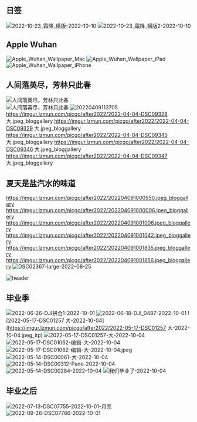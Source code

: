 ## 日签
![2022-10-23_霜降_横版-2022-10-10](https://imgur.lzmun.com/picgo/after2022/2022-10-23_霜降_横版-2022-10-10.jpg_itp)
![2022-10-23_霜降_横版2-2022-10-10](https://imgur.lzmun.com/picgo/after2022/2022-10-23_霜降_横版2-2022-10-10.jpg_itp)

## Apple Wuhan
![Apple_Wuhan_Wallpaper_Mac](https://imgur.lzmun.com/picgo/after2022/Apple_Wuhan_Wallpaper_Mac.jpg_itp)
![Apple_Wuhan_Wallpaper_iPad](https://imgur.lzmun.com/picgo/after2022/Apple_Wuhan_Wallpaper_iPad.jpg_itp)
![Apple_Wuhan_Wallpaper_iPhone](https://imgur.lzmun.com/picgo/after2022/Apple_Wuhan_Wallpaper_iPhone.jpg_itp)

## 人间落英尽，芳林只此春
![人间落英尽，芳林只此春](https://imgur.lzmun.com/picgo/after2022/人间落英尽，芳林只此春.png_itp)    
![人间落英尽，芳林只此春](https://imgur.lzmun.com/picgo/after2022/人间落英尽，芳林只此春.png)
![20220409113705](https://imgur.lzmun.com/picgo/after2022/20220409113705.png_itp)
https://imgur.lzmun.com/picgo/after2022/2022-04-04-DSC09328 大.jpeg_bloggallery
https://imgur.lzmun.com/picgo/after2022/2022-04-04-DSC09329 大.jpeg_bloggallery
https://imgur.lzmun.com/picgo/after2022/2022-04-04-DSC09345 大.jpeg_bloggallery
https://imgur.lzmun.com/picgo/after2022/2022-04-04-DSC09346 大.jpeg_bloggallery
https://imgur.lzmun.com/picgo/after2022/2022-04-04-DSC09347 大.jpeg_bloggallery

## 夏天是盐汽水的味道
https://imgur.lzmun.com/picgo/after2022/202204091000550.jpeg_bloggallery
https://imgur.lzmun.com/picgo/after2022/202204091000006.jpeg_bloggallery
https://imgur.lzmun.com/picgo/after2022/202204091001006.jpeg_bloggallery
https://imgur.lzmun.com/picgo/after2022/202204091001042.jpeg_bloggallery
https://imgur.lzmun.com/picgo/after2022/202204091001835.jpeg_bloggallery
https://imgur.lzmun.com/picgo/after2022/202204091001856.jpeg_bloggallery
![DSC02367-large-2022-08-25](https://imgur.lzmun.com/picgo/after2022/DSC02367-large-2022-08-25.jpeg_itp)

![header](https://imgur.lzmun.com/picgo/after2022/6DD1FBC3-AD8A-4340-842D-6ACF531F8291_1_105_c.jpeg_itp)

## 毕业季
![2022-06-26-DJI拼合1-2022-10-01](https://imgur.lzmun.com/picgo/after2022/2022-06-26-DJI拼合1-2022-10-01.jpeg_itp)
![2022-06-18-DJI_0487-2022-10-01](https://imgur.lzmun.com/picgo/after2022/2022-06-18-DJI_0487-2022-10-01.jpg_itp)
![2022-05-17-DSC01257 大-2022-10-04](https://imgur.lzmun.com/picgo/after2022/2022-05-17-DSC01257 大-2022-10-04.jpeg_itp)
![2022-05-17-DSC01257-大-2022-10-04](https://imgur.lzmun.com/picgo/after2022/2022-05-17-DSC01257-大-2022-10-04.jpeg_itp)
![2022-05-17-DSC01062-编辑-大-2022-10-04](https://imgur.lzmun.com/picgo/after2022/2022-05-17-DSC01062-编辑-大-2022-10-04.jpeg_itp)
![2022-05-17-DSC01062-编辑-大-2022-10-04.jpeg](https://imgur.lzmun.com/picgo/after2022/2022-05-29-DSC03598-大-2022-10-04.jpeg_itp)
![2022-05-14-DSC00061-大-2022-10-04](https://imgur.lzmun.com/picgo/after2022/2022-05-14-DSC00061-大-2022-10-04.jpeg_itp)
![2022-05-14-DSC00312-Pano-2022-10-04](https://imgur.lzmun.com/picgo/after2022/2022-05-14-DSC00312-Pano-2022-10-04.jpg_itp)
![2022-05-14-DSC00284-2022-10-04](https://imgur.lzmun.com/picgo/after2022/2022-05-14-DSC00284-2022-10-04.jpg_itp)
![我们毕业了-2022-10-04](https://imgur.lzmun.com/picgo/after2022/我们毕业了-2022-10-04.jpg_itp)

## 毕业之后
![2022-07-13-DSC07755-2022-10-01-月亮](https://imgur.lzmun.com/picgo/after2022/2022-07-13-DSC07755-2022-10-01.jpg_itp)
![2022-09-26-DSC07766-2022-10-01](https://imgur.lzmun.com/picgo/after2022/2022-09-26-DSC07766-2022-10-01.jpg_itp)